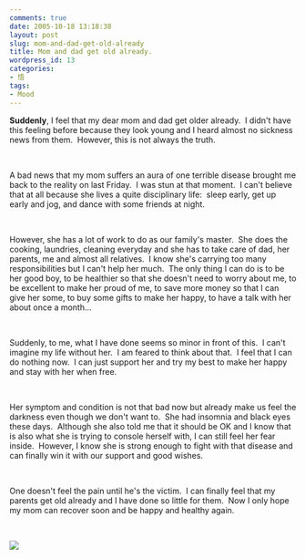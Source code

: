 ```yaml
---
comments: true
date: 2005-10-18 13:18:38
layout: post
slug: mom-and-dad-get-old-already
title: Mom and dad get old already.
wordpress_id: 13
categories:
- 悟
tags:
- Mood
---
```


**Suddenly**, I feel that my dear mom and dad get older already.  I didn't have this feeling before because they look young and I heard almost no sickness news from them.  However, this is not always the truth.




 




A bad news that my mom suffers an aura of one terrible disease brought me back to the reality on last Friday.  I was stun at that moment.  I can't believe that at all because she lives a quite disciplinary life:  sleep early, get up early and jog, and dance with some friends at night.  




 




However, she has a lot of work to do as our family's master.  She does the cooking, laundries, cleaning everyday and she has to take care of dad, her parents, me and almost all relatives.  I know she's carrying too many responsibilities but I can't help her much.  The only thing I can do is to be her good boy, to be healthier so that she doesn't need to worry about me, to be excellent to make her proud of me, to save more money so that I can give her some, to buy some gifts to make her happy, to have a talk with her about once a month...




 




Suddenly, to me, what I have done seems so minor in front of this.  I can't imagine my life without her.  I am feared to think about that.  I feel that I can do nothing now.  I can just support her and try my best to make her happy and stay with her when free.




 




Her symptom and condition is not that bad now but already make us feel the darkness even though we don't want to.  She had insomnia and black eyes these days.  Although she also told me that it should be OK and I know that is also what she is trying to console herself with, I can still feel her fear inside.  However, I know she is strong enough to fight with that disease and can finally win it with our support and good wishes.




 




One doesn't feel the pain until he's the victim.  I can finally feel that my parents get old already and I have done so little for them.  Now I only hope my mom can recover soon and be happy and healthy again.




 

[![](http://blufiles.storage.live.com/y1mFL0R98ZOn9oan2XOOfPfb71ulwnxfli-2u6g4BN0BUoI8NISXXO3LzCFUQxZlfsoM72DZcklV1YOhb5zG25-OJrr20T118vOPMxUEQDkztXgF7Fbxi9hnUO9-_XT6kus6ohCJ59kDVw)](http://blufiles.storage.live.com/y1mFL0R98ZOn9oan2XOOfPfb71ulwnxfli-2u6g4BN0BUoI8NISXXO3LzCFUQxZlfsoM72DZcklV1YOhb5zG25-OJrr20T118vOw-LGrHovaYlO5orpSzlXnRG7M1mmH_O7YX9oPJ9M_o8)
